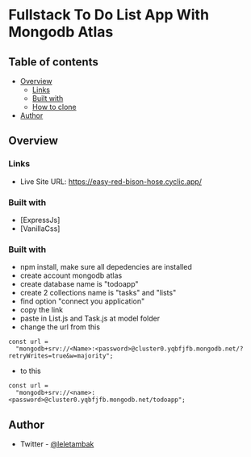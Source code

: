 # Fullstack To Do List App With Mongodb Atlas

## Table of contents

- [Overview](#overview)
  - [Links](#links)
  - [Built with](#built-with)
  - [How to clone](#how-to-clone)
- [Author](#author)

## Overview

### Links

- Live Site URL: https://easy-red-bison-hose.cyclic.app/

### Built with

- [ExpressJs]
- [VanillaCss]

### Built with

- npm install, make sure all depedencies are installed
- create account mongodb atlas
- create database name is "todoapp"
- create 2 collections name is "tasks" and "lists"
- find option "connect you application"
- copy the link
- paste in List.js and Task.js at model folder
- change the url from this

```
const url =
  "mongodb+srv://<Name>:<password>@cluster0.yqbfjfb.mongodb.net/?retryWrites=true&w=majority";
```

- to this

```
const url =
  "mongodb+srv://<name>:<password>@cluster0.yqbfjfb.mongodb.net/todoapp";
```

## Author

- Twitter - [@leletambak](https://www.twitter.com/leletambak)
